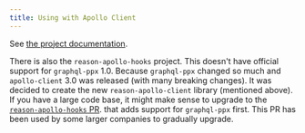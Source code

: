 ```yaml
---
title: Using with Apollo Client
---
```


See
[the project documentation](https://github.com/reasonml-community/reason-apollo-client).

There is also the `reason-apollo-hooks` project. This doesn't have official
support for `graphql-ppx` 1.0. Because `graphql-ppx` changed so much and
`apollo-client` 3.0 was released (with many breaking changes). It was decided to
create the new `reason-apollo-client` library (mentioned above). If you have a
large code base, it might make sense to upgrade to the
[`reason-apollo-hooks` PR](https://github.com/reasonml-community/reason-apollo-hooks/pull/117).
that adds support for `graphql-ppx` first. This PR has been used by some larger
companies to gradually upgrade.
